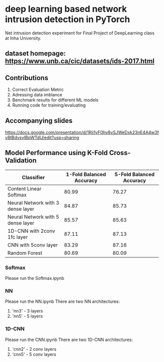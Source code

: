 # deep learning based network intrusion detection in PyTorch

Net intrusion detection experiment for Final Project of DeepLearning class at Inha University.

## dataset homepage: https://www.unb.ca/cic/datasets/ids-2017.html

## Contributions

1. Correct Evaluation Metric
2. Adressing data imblance
3. Benchmark results for different ML models
4. Running code for training/evaluating

## Accompanying slides

https://docs.google.com/presentation/d/1Rjj1vF0hv8vSJWeDxk23nE4A4w3fv8tBdvsyIBpWTdU/edit?usp=sharing

## Model Performance using K-Fold Cross-Validation

| Classifier                        | 1-Fold Balanced Accuracy | 5-Fold Balanced Accuracy |
| --------------------------------- | ------------------------ | ------------------------ |
| Content Linear Softmax            | 80.99                    | 76.27                    |
| Neural Network with 3 dense layer | 84.87                    | 85.73                    |
| Neural Network with 5 dense layer | 85.57                    | 85.63                    |
| 1D-CNN with 2conv 1fc layer       | 87.11                    | 87.13                    |
| CNN with 5conv layer              | 83.29                    | 87.16                    |
| Random Forest                     | 80.69                    | 80.09                    |

### Softmax

Please run the Softmax.ipynb

### NN

Please run the NN.ipynb
There are two NN architectures:

1. 'nn3' - 3 layers
2. 'nn5' - 5 layers

### 1D-CNN

Please run the CNN.ipynb
There are two 1D-CNN architectures:

1. 'cnn2' - 2 conv layers
2. 'cnn5' - 5 conv layers
